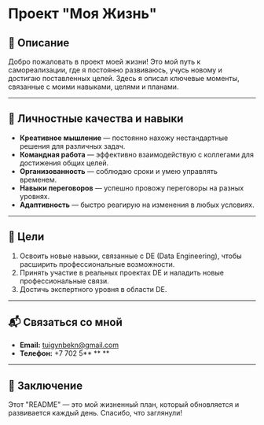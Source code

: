 # Проект "Моя Жизнь"

## 📖 Описание
Добро пожаловать в проект моей жизни! Это мой путь к самореализации, где я постоянно развиваюсь, учусь новому и достигаю поставленных целей. Здесь я описал ключевые моменты, связанные с моими навыками, целями и планами.

---

## 🌟 Личностные качества и навыки

- **Креативное мышление** — постоянно нахожу нестандартные решения для различных задач.
- **Командная работа** — эффективно взаимодействую с коллегами для достижения общих целей.
- **Организованность** — соблюдаю сроки и умею управлять временем.
- **Навыки переговоров** — успешно провожу переговоры на разных уровнях.
- **Адаптивность** — быстро реагирую на изменения в любых условиях.

---

## 🎯 Цели

1. Освоить новые навыки, связанные с DE (Data Engineering), чтобы расширить профессиональные возможности.
2. Принять участие в реальных проектах DE и наладить новые профессиональные связи.
3. Достичь экспертного уровня в области DE.

---

## 📬 Связаться со мной

- **Email:** tuigynbekn@gmail.com  
- **Телефон:** +7 702 5** ** **

---

## 🏁 Заключение
Этот "README" — это мой жизненный план, который обновляется и развивается каждый день. Спасибо, что заглянули!
